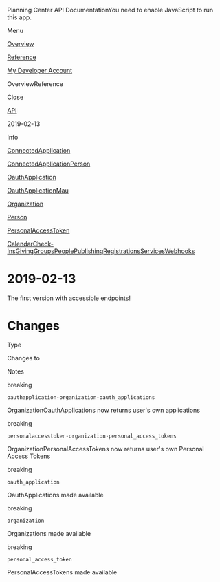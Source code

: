 Planning Center API DocumentationYou need to enable JavaScript to run this app.

Menu

[Overview](#/overview/)

[Reference](index.md)

[My Developer Account](https://api.planningcenteronline.com/oauth/applications)

OverviewReference

Close

[API](#/apps/api)

2019-02-13

Info

[ConnectedApplication](vertices/connected_application.md)

[ConnectedApplicationPerson](vertices/connected_application_person.md)

[OauthApplication](vertices/oauth_application.md)

[OauthApplicationMau](vertices/oauth_application_mau.md)

[Organization](vertices/organization.md)

[Person](vertices/person.md)

[PersonalAccessToken](vertices/personal_access_token.md)

[Calendar](#/apps/calendar)[Check-Ins](#/apps/check-ins)[Giving](#/apps/giving)[Groups](#/apps/groups)[People](#/apps/people)[Publishing](#/apps/publishing)[Registrations](#/apps/registrations)[Services](#/apps/services)[Webhooks](#/apps/webhooks)

# 2019-02-13

The first version with accessible endpoints!

# Changes

Type

Changes to

Notes

breaking

`oauthapplication-organization-oauth_applications`

OrganizationOauthApplications now returns user's own applications

breaking

`personalaccesstoken-organization-personal_access_tokens`

OrganizationPersonalAccessTokens now returns user's own Personal Access Tokens

breaking

`oauth_application`

OauthApplications made available

breaking

`organization`

Organizations made available

breaking

`personal_access_token`

PersonalAccessTokens made available